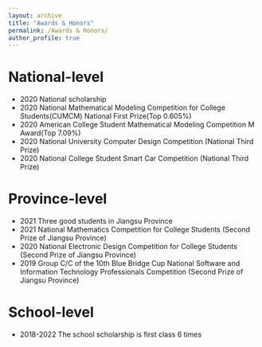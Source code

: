 ```yaml
---
layout: archive
title: "Awards & Honors"
permalink: /Awards & Honors/
author_profile: true
---
```


National-level
==============
*  2020 National scholarship 
*  2020 National Mathematical Modeling Competition for College Students(CUMCM) National First Prize(Top 0.605%)
*  2020 American College Student Mathematical Modeling Competition M Award(Top 7.09%)
*  2020 National University Computer Design Competition (National Third Prize)
*  2020 National College Student Smart Car Competition (National Third Prize)

Province-level
==============
*  2021 Three good students in Jiangsu Province
*  2021 National Mathematics Competition for College Students (Second Prize of Jiangsu Province)
*  2020 National Electronic Design Competition for College Students (Second Prize of Jiangsu Province)
*  2019 Group C/C of the 10th Blue Bridge Cup National Software and Information Technology Professionals Competition (Second Prize of Jiangsu Province)
  
School-level
==============
*  2018-2022 The school scholarship is first class 6 times 
